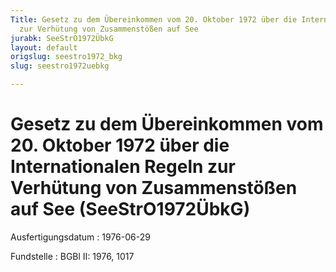 ```yaml
---
Title: Gesetz zu dem Übereinkommen vom 20. Oktober 1972 über die Internationalen Regeln
  zur Verhütung von Zusammenstößen auf See
jurabk: SeeStrO1972ÜbkG
layout: default
origslug: seestro1972_bkg
slug: seestro1972uebkg

---
```


# Gesetz zu dem Übereinkommen vom 20. Oktober 1972 über die Internationalen Regeln zur Verhütung von Zusammenstößen auf See (SeeStrO1972ÜbkG)

Ausfertigungsdatum
:   1976-06-29

Fundstelle
:   BGBl II: 1976, 1017

